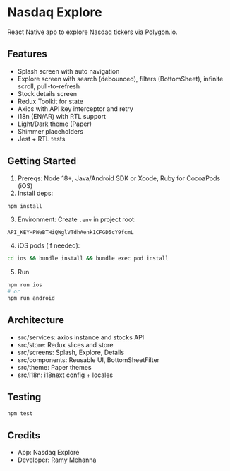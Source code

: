 # Nasdaq Explore

React Native app to explore Nasdaq tickers via Polygon.io.

## Features

- Splash screen with auto navigation
- Explore screen with search (debounced), filters (BottomSheet), infinite scroll, pull-to-refresh
- Stock details screen
- Redux Toolkit for state
- Axios with API key interceptor and retry
- i18n (EN/AR) with RTL support
- Light/Dark theme (Paper)
- Shimmer placeholders
- Jest + RTL tests

## Getting Started

1. Prereqs: Node 18+, Java/Android SDK or Xcode, Ruby for CocoaPods (iOS)
2. Install deps:

```bash
npm install
```

3. Environment:
   Create `.env` in project root:

```
API_KEY=PWeBTHiQWglVTdhAenk1CFGD5cY9fcmL
```

4. iOS pods (if needed):

```bash
cd ios && bundle install && bundle exec pod install
```

5. Run

```bash
npm run ios
# or
npm run android
```

## Architecture

- src/services: axios instance and stocks API
- src/store: Redux slices and store
- src/screens: Splash, Explore, Details
- src/components: Reusable UI, BottomSheetFilter
- src/theme: Paper themes
- src/i18n: i18next config + locales

## Testing

```bash
npm test
```

## Credits

- App: Nasdaq Explore
- Developer: Ramy Mehanna
